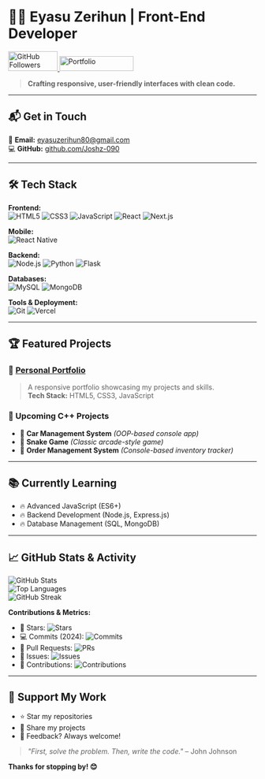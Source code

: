 # 👨‍💻 **Eyasu Zerihun** | **Front-End Developer**

<a href="https://github.com/Joshz-090" target="_blank">
  <img src="https://img.shields.io/github/followers/Joshz-090?style=social" alt="GitHub Followers" width="100" height="40">
</a>

<a href="https://joshz-090.github.io/my-portfolio/" target="_blank">
  <img src="https://img.shields.io/badge/🌐-Portfolio-8A2BE2" alt="Portfolio" width="150" height="30">
</a>

> **Crafting responsive, user-friendly interfaces with clean code.**

---

## 📬 Get in Touch  
📧 **Email:** [eyasuzerihun80@gmail.com](mailto:eyasuzerihun80@gmail.com)  
💻 **GitHub:** [github.com/Joshz-090](https://github.com/Joshz-090)

---

## 🛠️ Tech Stack  

**Frontend:**  
![HTML5](https://img.shields.io/badge/HTML5-E34F26?style=flat&logo=html5&logoColor=white)
![CSS3](https://img.shields.io/badge/CSS3-1572B6?style=flat&logo=css3&logoColor=white)
![JavaScript](https://img.shields.io/badge/JavaScript-F7DF1E?style=flat&logo=javascript&logoColor=black)
![React](https://img.shields.io/badge/React-61DAFB?style=flat&logo=react&logoColor=black)
![Next.js](https://img.shields.io/badge/Next.js-000000?style=flat&logo=next.js&logoColor=white)

**Mobile:**  
![React Native](https://img.shields.io/badge/React_Native-61DAFB?style=flat&logo=react&logoColor=black)

**Backend:**  
![Node.js](https://img.shields.io/badge/Node.js-339933?style=flat&logo=node.js&logoColor=white)
![Python](https://img.shields.io/badge/Python-3776AB?style=flat&logo=python&logoColor=white)
![Flask](https://img.shields.io/badge/Flask-000000?style=flat&logo=flask&logoColor=white)

**Databases:**  
![MySQL](https://img.shields.io/badge/MySQL-4479A1?style=flat&logo=mysql&logoColor=white)
![MongoDB](https://img.shields.io/badge/MongoDB-47A248?style=flat&logo=mongodb&logoColor=white)

**Tools & Deployment:**  
![Git](https://img.shields.io/badge/Git-F05032?style=flat&logo=git&logoColor=white)
![Vercel](https://img.shields.io/badge/Vercel-000000?style=flat&logo=vercel&logoColor=white)

---

## 🏆 Featured Projects

### 🎨 [Personal Portfolio](https://joshz-090.github.io/my-portfolio/)  
> A responsive portfolio showcasing my projects and skills.  
**Tech Stack:** HTML5, CSS3, JavaScript

### 🚀 Upcoming C++ Projects  
- 🚗 **Car Management System** *(OOP-based console app)*  
- 🐍 **Snake Game** *(Classic arcade-style game)*  
- 🛒 **Order Management System** *(Console-based inventory tracker)*

---

## 📚 Currently Learning  
- 🔥 Advanced JavaScript (ES6+)  
- 🔥 Backend Development (Node.js, Express.js)  
- 🔥 Database Management (SQL, MongoDB)

---

## 📈 GitHub Stats & Activity

![GitHub Stats](https://github-readme-stats.vercel.app/api?username=Joshz-090&show_icons=true&count_private=true&theme=radical)  
![Top Languages](https://github-readme-stats.vercel.app/api/top-langs/?username=Joshz-090&layout=compact&theme=radical&hide=php,ruby)  
![GitHub Streak](https://streak-stats.demolab.com/?user=Joshz-090&theme=radical)

**Contributions & Metrics:**  
- 🌟 Stars: ![Stars](https://img.shields.io/github/stars/Joshz-090?style=flat-square)  
- 💻 Commits (2024): ![Commits](https://img.shields.io/github/commit-activity/y/Joshz-090?style=flat-square)  
- 🔀 Pull Requests: ![PRs](https://img.shields.io/github/issues-pr/Joshz-090?style=flat-square)  
- 🐛 Issues: ![Issues](https://img.shields.io/github/issues/Joshz-090?style=flat-square)  
- 🤝 Contributions: ![Contributions](https://img.shields.io/github/contributions/Joshz-090?style=flat-square)

---

## 💖 Support My Work  
- ⭐ Star my repositories  
- 🔗 Share my projects  
- 💬 Feedback? Always welcome!

> *"First, solve the problem. Then, write the code."* – John Johnson  

**Thanks for stopping by! 😊**

